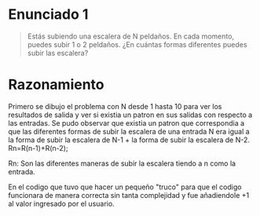 # Enunciado 1

> Estás subiendo una escalera de N peldaños. En cada momento, puedes subir 1 o 2 peldaños. ¿En cuántas formas diferentes puedes subir las escalera?

# Razonamiento

Primero se dibujo el problema con N desde 1 hasta 10 para ver los resultados de salida y ver si existia un patron en sus salidas con respecto a las entradas. Se pudo observar que existia un patron que correspondia a que las diferentes formas de subir la escalera de una entrada N era igual a la forma de subir la escalera de N-1 + la forma de subir la escalera de N-2.
Rn=R(n-1)+R(n-2);

Rn: Son las diferentes maneras de subir la escalera tiendo a n como la entrada.

En el codigo que tuvo que hacer un pequeño "truco" para que el codigo funcionara de manera correcta sin tanta complejidad y fue añadiendole +1 al valor ingresado por el usuario.
